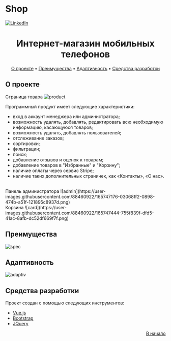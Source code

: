 # Shop
[![LinkedIn][linkedin-shield]][linkedin-url]
<h1 align="center">
  Интернет-магазин мобильных телефонов
  <br>
</h1>

<p align="center">
  <a href="#О проекте">О проекте</a> •
  <a href="#Преимущества">Преимущества</a> •
  <a href="#Адаптивность">Адаптивность</a> •
  <a href="#Средства разработки">Средства разработки</a> 
</p>

## О проекте
Страница товара
![product](https://user-images.githubusercontent.com/88460922/165744047-c8dae196-77ec-4853-8170-dbff0a2becd2.png)

Программный продукт имеет следующие характеристики:
  * вход в аккаунт менеджера или администратора;
  * возможность удалять, добавлять, редактировать всю необходимую информацию, касающуюся товаров;
  * возможность удалять, добавлять пользователей;
  * отслеживание заказов;
  * сортировки;
  * фильтрации;
  * поиск;
  * добавление отзывов и оценок к товарам;
  * добавление товаров в "Избранные" и "Корзину";
  * наличие оплаты через сервис Stripe;
  * наличие таких дополнительных страничек, как «Контакты», «О нас».
<br>
Панель администратора
![admin](https://user-images.githubusercontent.com/88460922/165747176-03068ff2-0898-474b-a51f-121895c8937d.png)

<br>
Корзина
![card](https://user-images.githubusercontent.com/88460922/165747444-755f839f-dfd5-41ac-8afb-dc52df669f7f.png)

## Преимущества
![spec](https://user-images.githubusercontent.com/88460922/165740252-059c7b6d-879e-4d4b-89ce-5396c309a3f9.png)

## Адаптивность
![adaptiv](https://user-images.githubusercontent.com/88460922/165740275-af65da12-4bf2-4915-b7e4-09fd9c42b434.png)

## Средства разработки
Проект создан с помощью следующих инструментов:
* [Vue.js](https://vuejs.org/)
* [Bootstrap](https://getbootstrap.com)
* [JQuery](https://jquery.com)

<p align="right"><a href="#top">В начало</a></p>

<!-- https://www.markdownguide.org/basic-syntax/#reference-style-links -->
[linkedin-shield]: https://img.shields.io/badge/-LinkedIn-black.svg?style=for-the-badge&logo=linkedin&colorB=555
[linkedin-url]: https://www.linkedin.com/in/uliana-ezubchik-14763a1a3/
